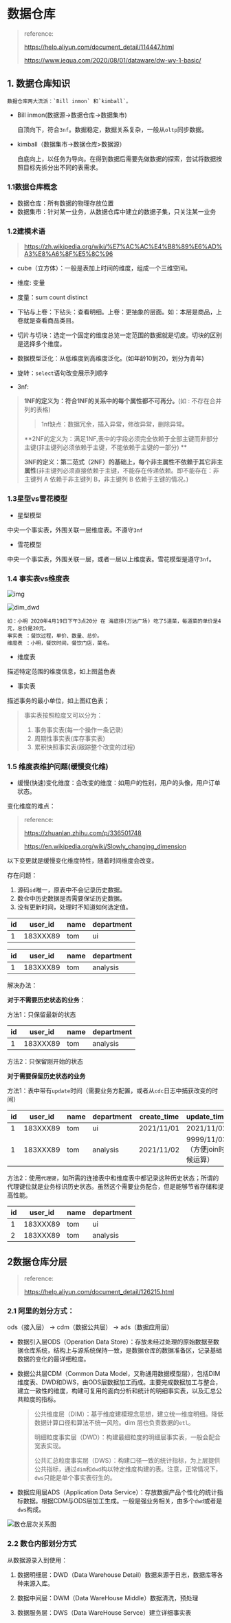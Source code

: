 # 数据仓库

> reference:
>
> https://help.aliyun.com/document_detail/114447.html
>
> https://www.iequa.com/2020/08/01/dataware/dw-wy-1-basic/

## 1. 数据仓库知识

	数据仓库两大流派：`Bill inmon` 和`kimball`。

- Bill inmon(数据源->数据仓库->数据集市)

  自顶向下，符合`3nf`。数据稳定，数据关系复杂，一般从`oltp`同步数据。

- kimball（数据集市->数据仓库>数据源）

  自底向上，以任务为导向。在得到数据后需要先做数据的探索，尝试将数据按照目标先拆分出不同的表需求。

### 1.1数据仓库概念

- 数据仓库：所有数据的物理存放位置
- 数据集市：针对某一业务，从数据仓库中建立的数据子集，只关注某一业务



### 1.2建模术语

> https://zh.wikipedia.org/wiki/%E7%AC%AC%E4%B8%89%E6%AD%A3%E8%A6%8F%E5%8C%96
>
> 

- cube（立方体）：一般是表加上时间的维度，组成一个三维空间。
- 维度: 变量
- 度量：sum count distinct 
- 下钻与上卷：下钻头：查看明细。上卷：更抽象的层面。如：本层是商品，上卷就是查看商品类目。
- 切片与切块：选定一个固定的维度总览一定范围的数据就是切皮。切块的区别是选择多个维度。
- 数据模型泛化：从低维度到高维度泛化。(如年龄10到20，划分为青年)

- 旋转：`select`语句改变展示列顺序
- 3nf:

>**1NF的定义为：符合1NF的关系中的每个属性都不可再分。**(如 : 不存在合并列的表格)
>
>> 1nf缺点：数据冗余，插入异常，修改异常，删除异常。
>
>**2NF的定义为：满足1NF,表中的字段必须完全依赖于全部主键而非部分主键(非主键列必须依赖于主键，不能依赖于主键的一部分) **
>
>**3NF的定义：第二范式（2NF）的基础上，每个非主属性不依赖于其它非主属性**(非主键列必须直接依赖于主键，不能存在传递依赖。即不能存在：非主键列 A 依赖于非主键列 B，非主键列 B 依赖于主键的情况。)



### 1.3星型vs雪花模型

- 星型模型

中央一个事实表，外围关联一层维度表。不遵守`3nf`

- 雪花模型

中央一个事实表，外围关联一层，或者一层以上维度表。雪花模型是遵守`3nf`。



### 1.4 事实表vs维度表

![img](https://pic2.zhimg.com/80/v2-8891003587fdddff732ada835f878a3d_720w.jpg)

![dim_dwd](https://github.com/Whojohn/learn/blob/master/docs/hive/pic/dim_dwd_relation.jpg?raw=true)

```text
如：小明 2020年4月19日下午3点20分 在 海底捞(万达广场) 吃了5道菜，每道菜的单价是4元，总价是20元。
事实表 ：餐饮过程，单价、数量、总价。
维度表 ：小明，餐饮时间，餐饮门店，菜名。
```



- 维度表

描述特定范围的维度信息，如上图蓝色表

- 事实表

描述事务的最小单位，如上图红色表；

> 事实表按照粒度又可以分为：
>
> 1. 事务事实表(每一个操作一条记录)
> 2. 周期性事实表(库存事实表)
> 3. 累积快照事实表(跟踪整个改变的过程)



### 1.5 维度表维护问题(缓慢变化维)

- 缓慢(快速)变化维度：会改变的维度：如用户的性别，用户的头像，用户订单状态。

变化维度的难点：

> reference:
>
> https://zhuanlan.zhihu.com/p/336501748
>
> https://en.wikipedia.org/wiki/Slowly_changing_dimension

以下变更就是缓慢变化维度特性，随着时间维度会改变。

存在问题：

1. 源码`id`唯一，原表中不会记录历史数据。
2. 数仓中历史数据是否需要保证历史数据。
3. 没有更新时间，处理时不知道如何选定值。

| id   | user_id  | name | department |
| ---- | -------- | ---- | ---------- |
| 1    | 183XXX89 | tom  | ui         |

| id   | user_id  | name | department |
| ---- | -------- | ---- | ---------- |
| 1    | 183XXX89 | tom  | analysis   |

解决办法：

**对于不需要历史状态的业务**：

方法1：只保留最新的状态

| id   | user_id  | name | department |
| ---- | -------- | ---- | ---------- |
| 1    | 183XXX89 | tom  | analysis   |

方法2：只保留刚开始的状态

**对于需要保留历史状态的业务**

方法1：表中带有`update`时间（需要业务方配置，或者从`cdc`日志中捕获改变的时间）

| id   | user_id  | name | department | create_time | update_time                    |
| ---- | -------- | ---- | ---------- | ----------- | ------------------------------ |
| 1    | 183XXX89 | tom  | ui         | 2021/11/01  | 2021/11/02                     |
| 1    | 183XXX89 | tom  | analysis   | 2021/11/02  | 9999/11/03（方便join时候运算） |

方法2：使用`代理键`，如所需的连接表中和维度表中都记录这种历史状态；所谓的代理键位就是业务标识历史状态。虽然这个需要业务配合，但是能够节省存储和提高性能。

| id   | user_id  | name | department |
| ---- | -------- | ---- | ---------- |
| 1    | 183XXX89 | tom  | ui         |
| 2    | 183XXX89 | tom  | analysis   |



## 2数据仓库分层

>  reference:
>
> https://help.aliyun.com/document_detail/126215.html
>
> 

### 2.1 阿里的划分方式：

ods（接入层） -> cdm（数据公共层） -> ads（数据应用层）

- 数据引入层ODS（Operation Data Store）：存放未经过处理的原始数据至数据仓库系统，结构上与源系统保持一致，是数据仓库的数据准备区，记录基础数据的变化的最详细粒度。

- 数据公共层CDM（Common Data Model，又称通用数据模型层），包括DIM维度表、DWD和DWS，由ODS层数据加工而成。主要完成数据加工与整合，建立一致性的维度，构建可复用的面向分析和统计的明细事实表，以及汇总公共粒度的指标。

  > 公共维度层（DIM）：基于维度建模理念思想，建立统一维度明细。降低数据计算口径和算法不统一风险。dim 层也负责数据的`etl`。
  >
  > 明细粒度事实层（DWD）：构建最细粒度的明细层事实表，一般会配合宽表实现。
  >
  > 公共汇总粒度事实层（DWS）：构建口径一致的统计指标，为上层提供公共指标，通过`dim`和`dwd`构以特定维度构建的表。注意，正常情况下，`dws`只能是单个事实表衍生的。

- 数据应用层ADS（Application Data Service）：存放数据产品个性化的统计指标数据。根据CDM与ODS层加工生成。一般是强业务相关，由多个`dwd`或者是`dws`构成。

![数仓层次关系图](https://github.com/Whojohn/learn/blob/master/docs/hive/pic/ali_datawarehouse_model.png?raw=true)

### 2.2 数仓内部划分方式

从数据源录入到使用：

1. 数据明细层：DWD（Data Warehouse Detail）数据来源于日志，数据库等各种来源入库。

2. 数据中间层：DWM（Data WareHouse Middle）数据清洗，预处理
3. 数据服务层：DWS（Data WareHouse Servce）建立详细事实表